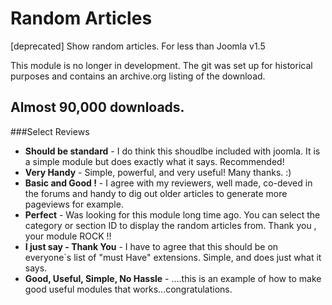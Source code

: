 Random Articles
======================

[deprecated] Show random articles. For less than Joomla v1.5

This module is no longer in development. The git was set up for historical purposes and contains an archive.org listing of the download.

## Almost **90,000 downloads**.

###Select Reviews

* **Should be standard** - I do think this shoudlbe included with joomla. It is a simple module but does exactly what it says. Recommended!
* **Very Handy** - Simple, powerful, and very useful! Many thanks. :)
* **Basic and Good !** - I agree with my reviewers, well made, co-deved in the forums and handy to dig out older articles to generate more pageviews for example.
* **Perfect** - Was looking for this module long time ago. You can select the category or section ID to display the random articles from. Thank you , your module ROCK !!
* **I just say - Thank You** - I have to agree that this should be on everyone`s list of "must Have" extensions. Simple, and does just what it says.
* **Good, Useful, Simple, No Hassle** - ....this is an example of how to make good useful modules that works...congratulations.

